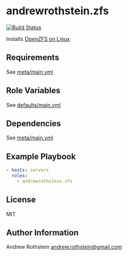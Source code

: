 andrewrothstein.zfs
=========
[![Build Status](https://travis-ci.org/andrewrothstein/ansible-zfs.svg?branch=master)](https://travis-ci.org/andrewrothstein/ansible-zfs)

Installs [OpenZFS on Linux](https://github.com/openzfs/zfs/wiki)

Requirements
------------

See [meta/main.yml](meta/main.yml)

Role Variables
--------------

See [defaults/main.yml](defaults/main.yml)

Dependencies
------------

See [meta/main.yml](meta/main.yml)

Example Playbook
----------------

```yml
- hosts: servers
  roles:
    - andrewrothstein.zfs
```

License
-------

MIT

Author Information
------------------

Andrew Rothstein <andrew.rothstein@gmail.com>
